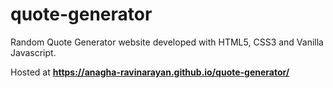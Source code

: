 # quote-generator

Random Quote Generator website developed with HTML5, CSS3 and Vanilla Javascript. 

Hosted at **https://anagha-ravinarayan.github.io/quote-generator/**
